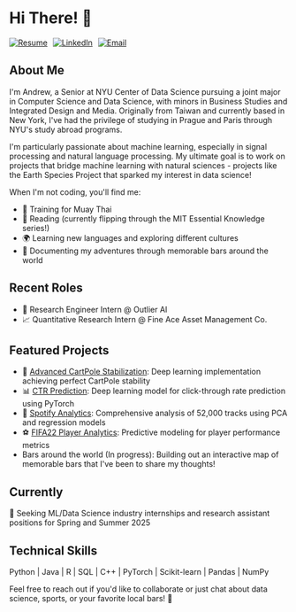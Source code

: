 # Hi There! 👋 

<div style="display: flex; gap: 10px;">
    <a href="[your_resume_link]">
        <img src="https://img.shields.io/badge/Resume-purple?style=for-the-badge" alt="Resume"/>
    </a>
    <a href="https://www.linkedin.com/in/andrew-liao18/">
        <img src="https://img.shields.io/badge/LinkedIn-0077B5?style=for-the-badge&logo=linkedin&logoColor=white" alt="LinkedIn"/>
    </a>
    <a href="mailto:yl8520@nyu.edu">
        <img src="https://img.shields.io/badge/Email-D14836?style=for-the-badge&logo=gmail&logoColor=white" alt="Email"/>
    </a>
</div>

## About Me
I'm Andrew, a Senior at NYU Center of Data Science pursuing a joint major in Computer Science and Data Science, with minors in Business Studies and Integrated Design and Media. Originally from Taiwan and currently based in New York, I've had the privilege of studying in Prague and Paris through NYU's study abroad programs.

I'm particularly passionate about machine learning, especially in signal processing and natural language processing. My ultimate goal is to work on projects that bridge machine learning with natural sciences - projects like the Earth Species Project that sparked my interest in data science!

When I'm not coding, you'll find me:
- 🥊 Training for Muay Thai
- 📘 Reading (currently flipping through the MIT Essential Knowledge series!)
- 🌍 Learning new languages and exploring different cultures
- 🍻 Documenting my adventures through memorable bars around the world

## Recent Roles
- 🔬 Research Engineer Intern @ Outlier AI
- 📈 Quantitative Research Intern @ Fine Ace Asset Management Co.

## Featured Projects
- 🤖 [Advanced CartPole Stabilization](project_link): Deep learning implementation achieving perfect CartPole stability
- 📊 [CTR Prediction](project_link): Deep learning model for click-through rate prediction using PyTorch
- 🎵 [Spotify Analytics](project_link): Comprehensive analysis of 52,000 tracks using PCA and regression models
- ⚽ [FIFA22 Player Analytics](project_link): Predictive modeling for player performance metrics
- Bars around the world (In progress): Building out an interactive map of memorable bars that I've been to share my thoughts!

## Currently
🔭 Seeking ML/Data Science industry internships and research assistant positions for Spring and Summer 2025

## Technical Skills
Python | Java | R | SQL | C++ | PyTorch | Scikit-learn | Pandas | NumPy

Feel free to reach out if you'd like to collaborate or just chat about data science, sports, or your favorite local bars! 🎯

